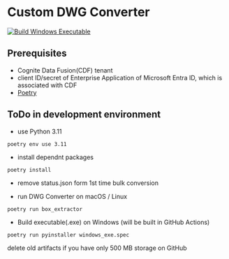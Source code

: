 # Custom DWG Converter

[![Build Windows Executable](https://github.com/goto-satoru/dwg-converter/actions/workflows/python-exe.yml/badge.svg)](https://github.com/goto-satoru/dwg-converter/actions/workflows/python-exe.yml)

## Prerequisites

- Cognite Data Fusion(CDF) tenant
- client ID/secret of Enterprise Application of Microsoft Entra ID, which is associated with CDF
- [Poetry](https://python-poetry.org/docs/)

## ToDo in development environment

- use Python 3.11

```
poetry env use 3.11
```

- install dependnt packages

```
poetry install
```


- remove status.json form 1st time bulk conversion

- run DWG Converter on macOS / Linux

```
poetry run box_extractor
```

- Build executable(.exe) on Windows (will be built in GitHub Actions)

```
poetry run pyinstaller windows_exe.spec
```

delete old artifacts if you have only 500 MB storage on GitHub
